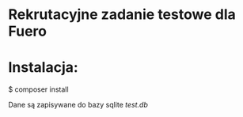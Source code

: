 Rekrutacyjne zadanie testowe dla Fuero
======================================

Instalacja:
===========
$ composer install

Dane są zapisywane do bazy sqlite *test.db*

